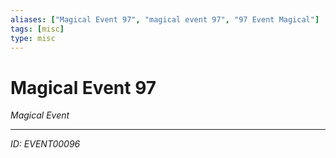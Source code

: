 ```yaml
---
aliases: ["Magical Event 97", "magical event 97", "97 Event Magical"]
tags: [misc]
type: misc
---
```


# Magical Event 97

*Magical Event*

---
*ID: EVENT00096*